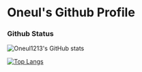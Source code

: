# Oneul's Github Profile

### Github Status
![Oneul1213's GitHub stats](https://github-readme-stats.vercel.app/api?username=Oneul1213&theme=vue&show_icons=true)

[![Top Langs](https://github-readme-stats.vercel.app/api/top-langs/?username=Oneul1213&layout=compact&theme=vue)](https://github.com/oneul1213/github-readme-stats)

<!--
**Oneul1213/Oneul1213** is a ✨ _special_ ✨ repository because its `README.md` (this file) appears on your GitHub profile.

### Hi there 👋

Here are some ideas to get you started:

- 🔭 I’m currently working on ...
- 🌱 I’m currently learning ...
- 👯 I’m looking to collaborate on ...
- 🤔 I’m looking for help with ...
- 💬 Ask me about ...
- 📫 How to reach me: ...
- 😄 Pronouns: ...
- ⚡ Fun fact: ...
-->
